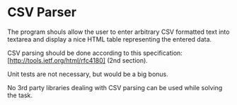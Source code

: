 CSV Parser
======

The program shouls allow the user to enter arbitrary CSV formatted text into textarea and display a nice HTML table representing the entered data.

CSV parsing should be done according to this specification: [http://tools.ietf.org/html/rfc4180] (2nd section).

Unit tests are not necessary, but would be a big bonus.

No 3rd party libraries dealing with CSV parsing can be used while solving the task.

